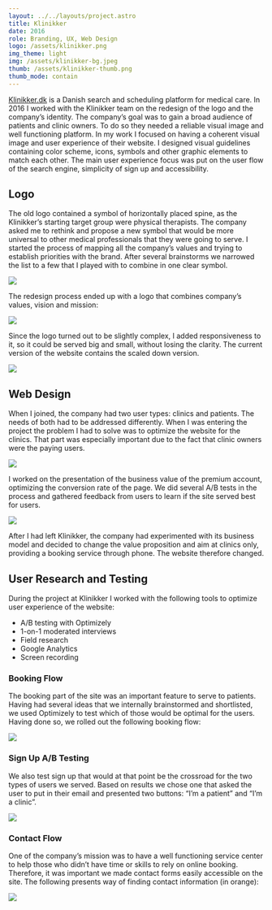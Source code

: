 ```yaml
---
layout: ../../layouts/project.astro
title: Klinikker
date: 2016
role: Branding, UX, Web Design
logo: /assets/klinikker.png
img_theme: light
img: /assets/klinikker-bg.jpeg
thumb: /assets/klinikker-thumb.png
thumb_mode: contain
---
```


[Klinikker.dk](klinikker.dk) is a Danish search and scheduling platform for
medical care. In 2016 I worked with the Klinikker team on the redesign of the
logo and the company’s identity. The company’s goal was to gain a broad audience
of patients and clinic owners. To do so they needed a reliable visual image and
well functioning platform. In my work I focused on having a coherent visual
image and user experience of their website. I designed visual guidelines
containing color scheme, icons, symbols and other graphic elements to match each
other. The main user experience focus was put on the user flow of the search
engine, simplicity of sign up and accessibility.

## Logo

The old logo contained a symbol of horizontally placed spine, as the Klinikker’s
starting target group were physical therapists. The company asked me to rethink
and propose a new symbol that would be more universal to other medical
professionals that they were going to serve. I started the process of mapping
all the company’s values and trying to establish priorities with the brand.
After several brainstorms we narrowed the list to a few that I played with to
combine in one clear symbol.

![](/assets/klinikker-logo.png)

The redesign process ended up with a logo that combines company’s values, vision
and mission:

![](/assets/klinikker-logo-explained.png)

Since the logo turned out to be slightly complex, I added responsiveness to it,
so it could be served big and small, without losing the clarity. The current
version of the website contains the scaled down version.

![](/assets/klinikker-small.png)

## Web Design

When I joined, the company had two user types: clinics and patients. The needs
of both had to be addressed differently. When I was entering the project the
problem I had to solve was to optimize the website for the clinics. That part
was especially important due to the fact that clinic owners were the paying
users.

![](/assets/klinikker-page.png)

I worked on the presentation of the business value of the premium account,
optimizing the conversion rate of the page. We did several A/B tests in the
process and gathered feedback from users to learn if the site served best for
users.

![](/assets/klinikker-main.png)

After I had left Klinikker, the company had experimented with its business model
and decided to change the value proposition and aim at clinics only, providing a
booking service through phone. The website therefore changed.

## User Research and Testing

During the project at Klinikker I worked with the following tools to optimize
user experience of the website:

- A/B testing with Optimizely
- 1-on-1 moderated interviews
- Field research
- Google Analytics
- Screen recording

### Booking Flow

The booking part of the site was an important feature to serve to patients.
Having had several ideas that we internally brainstormed and shortlisted, we
used Optimizely to test which of those would be optimal for the users. Having
done so, we rolled out the following booking flow:

![](/assets/booking.png)

### Sign Up A/B Testing

We also test sign up that would at that point be the crossroad for the two types
of users we served. Based on results we chose one that asked the user to put in
their email and presented two buttons: “I’m a patient” and “I’m a clinic”.

![](/assets/signup.png)

### Contact Flow

One of the company’s mission was to have a well functioning service center to
help those who didn’t have time or skills to rely on online booking. Therefore,
it was important we made contact forms easily accessible on the site. The
following presents way of finding contact information (in orange):

![](/assets/contact-flow.png)
